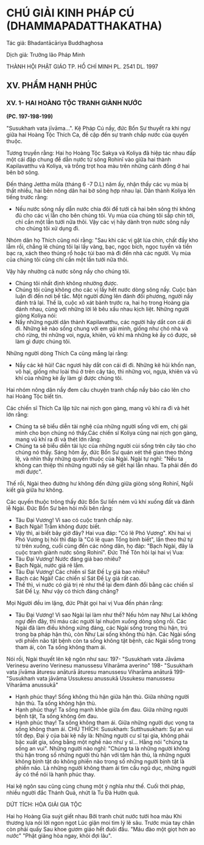 # CHÚ GIẢI KINH PHÁP CÚ (DHAMMAPADATTHAKATHA)

Tác giả: Bhadantācāriya Buddhaghosa

Dịch giả: Trưởng lão Pháp Minh

THÀNH HỘI PHẬT GIÁO TP. HỒ CHÍ MINH
PL. 2541 DL. 1997

## XV. PHẨM HẠNH PHÚC

### XV. 1- HAI HOÀNG TỘC TRANH GIÀNH NƯỚC

**(PC. 197-198-199)**

"Susukhaṁ vata jīvāma...". Kệ Pháp Cú nầy, đức Bổn Sư thuyết ra khi ngự giữa hai Hoàng Tộc
Thích Ca, đề cập đến sự tranh chấp nước của quyến thuộc.

Tương truyền rằng: Hai họ Hoàng Tộc Sakya và Koliya đã hiệp tác nhau đấp một cái đập chung để dẫn nước từ sông Rohinī vào giữa hai thành Kapilavatthu và Koliya, và trồng trọt hoa màu trên những cánh đồng ở hai bên bờ sông.

Đến tháng Jettha mūla (tháng 6 -7 D.L) năm ấy, nhận thấy các vụ mùa bị thất nhiều, hai bên nông dân hai bờ sông hợp nhau lại. Dân thành Koliya lên tiếng trước rằng:

- Nếu nước sông nầy dẫn nước chia đôi để tưới cả hai bên sông thì không đủ cho các vị lẫn cho bên chúng tôi. Vụ mùa của chúng tôi sắp chín tới, chỉ cần một lần tưới nữa thôi. Vậy các vị hãy dành trọn nước sông nầy cho chúng tôi xử dụng đi.

Nhóm dân họ Thích cũng nói rằng: "Sau khi các vị gặt lúa chín, chất đầy kho lẫm rồi, chẳng lẽ chúng tôi lại lấy vàng, bạc, ngọc bích, ngọc tuyền và tiền bạc ra, xách theo thúng rổ hoặc túi bao mà đi đến nhà các người. Vụ mùa của chúng tôi cũng chỉ cần một lần tưới nữa thôi.

Vậy hãy nhường cả nước sông nầy cho chúng tôi.

- Chúng tôi nhất định không nhường được.
- Chúng tôi cũng không cho các vị lấy hết nước dòng sông nầy.
  Cuộc bàn luận đi đến nơi bế tắc. Một người đứng lên đánh đối phương, người nầy đánh trả lại.
  Thế là, cuộc xô xát bành trước ra, hai họ trong Hoàng gia đánh nhau, cùng với những lời lẽ bêu xấu nhau kịch liệt. Những người giòng Koliya nói:
- Nầy những người dân thành Kapilavatthu, các người hãy dắt con cái đi đi. Những kẽ nào sống chung với em gái mình, giống như chó nhà và chó rừng, thì những voi, ngựa, khiên, vũ khí mà những kẻ ấy có được, sẽ làm gì được chúng tôi.

Những người dòng Thích Ca cũng mắng lại rằng:

- Nầy các kẽ hũi! Các ngươi hãy dắt con cái đi đi. Những kẽ hũi khốn nạn, vô hại, giống như loài thú ở trên cây táo, thì những voi, ngựa, khiên và vũ khí của những kẻ ấy làm gì được chúng tôi.

Hai nhóm nông dân nầy đem câu chuyện tranh chấp nầy báo cáo lên cho hai Hoàng Tộc biết tin.

Các chiến sĩ Thích Ca lập tức nai nịch gọn gàng, mang vũ khí ra đi và hét lớn rằng:

- Chúng ta sẽ biểu diễn tài nghệ của những người sống với em, chị gái mình cho bọn chúng nó thấy.Các chiến sĩ Koliya cũng nai nịch gọn gàng, mang vũ khí ra đi và thét lớn rằng:
- Chúng ta sẽ biểu diễn tài lực của những người cùi sống trên cây táo cho chúng nó thấy.
  Sáng hôm ấy, đức Bổn Sư quán xét thế gian theo thông lệ, và nhìn thấy những quyến thuộc của
  Ngài. Ngài tự nghĩ: "Nếu ta không can thiệp thì những người nầy sẽ giết hại lẫn nhau. Ta phải đến đó mới được".

Thế rồi, Ngài theo đường hư không đến đứng giữa giòng sông Rohinī, Ngồi kiết già giữa hư không.

Các quyến thuộc trông thấy đức Bổn Sư liền ném vũ khí xuống đất và đảnh lễ Ngài. Đức Bổn
Sư bèn hỏi mỗi bên rằng:

- Tâu Đại Vương! Vì sao có cuộc tranh chấp này.
- Bạch Ngài! Trẫm không được biết.
- Vậy thì, ai biết bây giờ đây?
  Hai vua đáp: "Có lẽ Phó Vương". Khi hai vị Phó Vương bị hỏi thì đáp là "Có lẽ quan Tổng binh biết", lần theo thứ tự từ trên xuống, cuối cùng đến các nông dân, họ đáp: "Bạch Ngài, đây là cuộc tranh giành nước sông Rohinī". Đức Thế Tôn hỏi lại hai vị Vua:
- Tâu Đại Vương! Nước đáng giá bao nhiêu?
- Bạch Ngài, nước giá rẻ lắm.
- Tâu Đại Vương! Các chiến sĩ Sát Đế Lỵ giá bao nhiêu?
- Bạch các Ngài! Các chiến sĩ Sát Đế Lỵ giá rất cao.
- Thế thì, vì nước có giá trị rẻ như thế lại đem đánh đổi bằng các chiến sĩ Sát Đế Lỵ. Như vậy có thích đáng chăng?

Mọi Người đều im lặng, đức Phật gọi hai vị Vua đến phán rằng:

- Tâu Đại Vương! Vì sao Ngài lại làm như thế? Nếu hôm nay Như Lai không ngự đến đây, thì máu các người lại nhuộm xuống dòng sông rồi. Các Ngài đã làm điều không xứng đáng, các Ngài sống trong thù hận, trú trong ba pháp hận thù, còn Như Lai sống không thù hận. Các Ngài sống với phiền não tật bệnh còn ta sống không tật bệnh, các Ngài sống trong tham ái, còn Ta sống không tham ái.

Nói rồi, Ngài thuyết lên kệ ngôn như sau: 197- "Susukhaṁ vata
Jāvāma Verinesu averino
Verinesu manussesu
Viharāma averino" 198- "Susukhaṁ vata jīvāma āturesu anāturā āturesu manussesu
Viharāma anāturā 199- "Susukhaṁ vata jāvāma
Ussukesu anussukā
Ussukesu manussesu
Viharāma anussukā"

- Hạnh phúc thay! Sống không thù hận giữa hận thù. Giữa những người hận thù. Ta sống không hận thù.
- Hạnh phúc thay! Ta sống mạnh khỏe giữa ốm đau. Giữa những người bệnh tật, Ta sống không ốm đau.
- Hạnh phúc thay! Ta sống không tham ái. Giữa những người dục vọng ta sống không tham ái.
  CHÚ THÍCH:
  Susukhaṁ: Sutthusukhaṁ: Sự an vui tốt đẹp. Đại ý của bài kệ nầy là: Những người cư sĩ tại gia, không phải bậc xuất gia, sống bằng một nghề nào như y sĩ... Hằng nói "chúng ta sống an vui". Những người nào nghĩ: "Chúng ta là những người không thù hận trong số những người thù hận với tâm hận thù, là những người không bịnh tật do không phiền não trong số những người bịnh tật là phiền não.
  Là những người không tham ái tìm cầu ngũ dục, những người ấy có thể nói là hạnh phúc thay.

Hai kệ ngôn sau cũng cùng chung một ý nghĩa như thế. Cuối thời pháp, nhiều người đắc Thánh
Quả, nhứt là Tu Đà Hườn quả.

DỨT TÍCH: HÒA GIẢI GIA TỘC

Hai họ Hoàng Gia suýt giết nhau
Bởi tranh chút nước tưới hoa màu
Khi thương lựa nói lời ngon ngọt
Lúc giận moi tìm lý lẽ sâu.
Trước múa tay chân còn phải quấy
Sau khoe gươm giáo hết đuôi đầu. "Máu đào một giọt hơn ao nước" "Phật giảng hòa ngay, khỏi đợi lâu".
